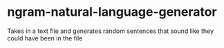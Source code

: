 # ngram-natural-language-generator
Takes in a text file and generates random sentences that sound like they could have been in the file
